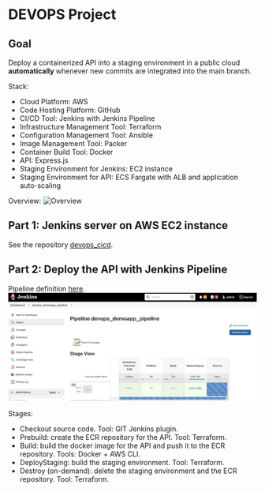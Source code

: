 # DEVOPS Project
## Goal
Deploy a containerized API into a staging environment in a public cloud **automatically** whenever new commits are integrated into the main branch.

Stack:
* Cloud Platform: AWS
* Code Hosting Platform: GitHub
* CI/CD Tool: Jenkins with Jenkins Pipeline
* Infrastructure Management Tool: Terraform
* Configuration Management Tool: Ansible
* Image Management Tool: Packer 
* Container Build Tool: Docker
* API: Express.js
* Staging Environment for Jenkins: EC2 instance
* Staging Environment for API: ECS Fargate with ALB and application auto-scaling

Overview:
![Overview](https://github.com/thecloudprofessional/devops_cicd/blob/main/misc/devops_cicd-Overview.jpg)

## Part 1: Jenkins server on AWS EC2 instance
See the repository [devops_cicd](https://github.com/thecloudprofessional/devops_cicd).

## Part 2: Deploy the API with Jenkins Pipeline
Pipeline definition [here](/Jenkinsfile). 
![Pipeline](/misc/pipeline.png)

Stages:
* Checkout source code. Tool: GIT Jenkins plugin.
* Prebuild: create the ECR repository for the API. Tool: Terraform.
* Build: build the docker image for the API and push it to the ECR repository. Tools: Docker + AWS CLI.
* DeployStaging: build the staging environment. Tool: Terraform.
* Destroy (on-demand): delete the staging environment and the ECR repository. Tool: Terraform.
